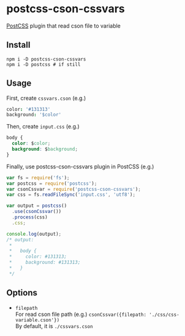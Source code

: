 # postcss-cson-cssvars

[PostCSS](https://github.com/postcss/postcss) plugin that read cson file to variable


## Install

```
npm i -D postcss-cson-cssvars
npm i -D postcss # if still
```

## Usage

First, create `cssvars.cson`
(e.g.)
```cson
color: '#131313'
background: '$color'
```

Then, create `input.css`
(e.g.)
```css
body {
  color: $color;
  background: $background;
}
```

Finally, use postcss-cson-cssvars plugin in PostCSS
(e.g.)
```javascript
var fs = require('fs');
var postcss = require('postcss');
var csonCssvar = require('postcss-cson-cssvars');
var css = fs.readFileSync('input.css', 'utf8');

var output = postcss()
  .use(csonCssvar())
  .process(css)
  .css;

console.log(output);
/* output:
 *
 *   body {
 *     color: #131313;
 *     background: #131313;
 *   }
 */
```

## Options

- `filepath`  
  For read cson file path (e.g.) `csonCssvar({filepath: './css/css-variable.cson'})`  
  By default, it is `./cssvars.cson`
